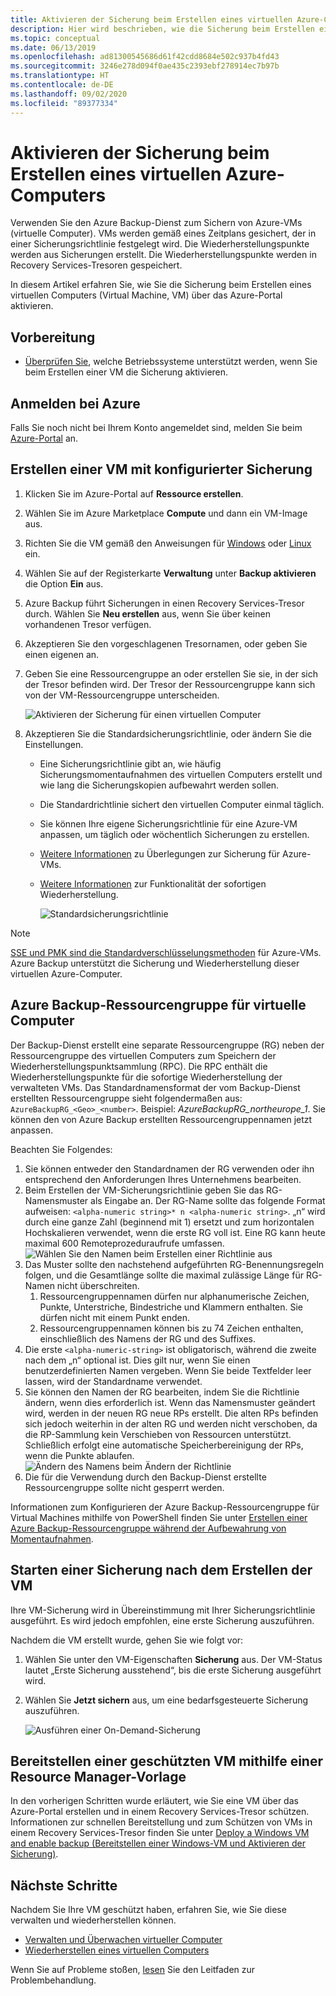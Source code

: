 ```yaml
---
title: Aktivieren der Sicherung beim Erstellen eines virtuellen Azure-Computers
description: Hier wird beschrieben, wie die Sicherung beim Erstellen eines virtuellen Azure-Computers mit Azure Backup aktiviert wird.
ms.topic: conceptual
ms.date: 06/13/2019
ms.openlocfilehash: ad81300545686d61f42cdd8684e502c937b4fd43
ms.sourcegitcommit: 3246e278d094f0ae435c2393ebf278914ec7b97b
ms.translationtype: HT
ms.contentlocale: de-DE
ms.lasthandoff: 09/02/2020
ms.locfileid: "89377334"
---
```

# <a name="enable-backup-when-you-create-an-azure-vm"></a>Aktivieren der Sicherung beim Erstellen eines virtuellen Azure-Computers

Verwenden Sie den Azure Backup-Dienst zum Sichern von Azure-VMs (virtuelle Computer). VMs werden gemäß eines Zeitplans gesichert, der in einer Sicherungsrichtlinie festgelegt wird. Die Wiederherstellungspunkte werden aus Sicherungen erstellt. Die Wiederherstellungspunkte werden in Recovery Services-Tresoren gespeichert.

In diesem Artikel erfahren Sie, wie Sie die Sicherung beim Erstellen eines virtuellen Computers (Virtual Machine, VM) über das Azure-Portal aktivieren.  

## <a name="before-you-start"></a>Vorbereitung

- [Überprüfen Sie](backup-support-matrix-iaas.md#supported-backup-actions), welche Betriebssysteme unterstützt werden, wenn Sie beim Erstellen einer VM die Sicherung aktivieren.

## <a name="sign-in-to-azure"></a>Anmelden bei Azure

Falls Sie noch nicht bei Ihrem Konto angemeldet sind, melden Sie beim [Azure-Portal](https://portal.azure.com) an.

## <a name="create-a-vm-with-backup-configured"></a>Erstellen einer VM mit konfigurierter Sicherung

1. Klicken Sie im Azure-Portal auf **Ressource erstellen**.

2. Wählen Sie im Azure Marketplace **Compute** und dann ein VM-Image aus.

3. Richten Sie die VM gemäß den Anweisungen für [Windows](../virtual-machines/windows/quick-create-portal.md) oder [Linux](../virtual-machines/linux/quick-create-portal.md) ein.

4. Wählen Sie auf der Registerkarte **Verwaltung** unter **Backup aktivieren** die Option **Ein** aus.
5. Azure Backup führt Sicherungen in einen Recovery Services-Tresor durch. Wählen Sie **Neu erstellen** aus, wenn Sie über keinen vorhandenen Tresor verfügen.
6. Akzeptieren Sie den vorgeschlagenen Tresornamen, oder geben Sie einen eigenen an.
7. Geben Sie eine Ressourcengruppe an oder erstellen Sie sie, in der sich der Tresor befinden wird. Der Tresor der Ressourcengruppe kann sich von der VM-Ressourcengruppe unterscheiden.

    ![Aktivieren der Sicherung für einen virtuellen Computer](./media/backup-during-vm-creation/enable-backup.png)

8. Akzeptieren Sie die Standardsicherungsrichtlinie, oder ändern Sie die Einstellungen.
    - Eine Sicherungsrichtlinie gibt an, wie häufig Sicherungsmomentaufnahmen des virtuellen Computers erstellt und wie lang die Sicherungskopien aufbewahrt werden sollen.
    - Die Standardrichtlinie sichert den virtuellen Computer einmal täglich.
    - Sie können Ihre eigene Sicherungsrichtlinie für eine Azure-VM anpassen, um täglich oder wöchentlich Sicherungen zu erstellen.
    - [Weitere Informationen](backup-azure-vms-introduction.md#backup-and-restore-considerations) zu Überlegungen zur Sicherung für Azure-VMs.
    - [Weitere Informationen](backup-instant-restore-capability.md) zur Funktionalität der sofortigen Wiederherstellung.

      ![Standardsicherungsrichtlinie](./media/backup-during-vm-creation/daily-policy.png)

>[!NOTE]
>[SSE und PMK sind die Standardverschlüsselungsmethoden](backup-encryption.md) für Azure-VMs. Azure Backup unterstützt die Sicherung und Wiederherstellung dieser virtuellen Azure-Computer.

## <a name="azure-backup-resource-group-for-virtual-machines"></a>Azure Backup-Ressourcengruppe für virtuelle Computer

Der Backup-Dienst erstellt eine separate Ressourcengruppe (RG) neben der Ressourcengruppe des virtuellen Computers zum Speichern der Wiederherstellungspunktsammlung (RPC). Die RPC enthält die Wiederherstellungspunkte für die sofortige Wiederherstellung der verwalteten VMs. Das Standardnamensformat der vom Backup-Dienst erstellten Ressourcengruppe sieht folgendermaßen aus: `AzureBackupRG_<Geo>_<number>`. Beispiel: *AzureBackupRG_northeurope_1*. Sie können den von Azure Backup erstellten Ressourcengruppennamen jetzt anpassen.

Beachten Sie Folgendes:

1. Sie können entweder den Standardnamen der RG verwenden oder ihn entsprechend den Anforderungen Ihres Unternehmens bearbeiten.
2. Beim Erstellen der VM-Sicherungsrichtlinie geben Sie das RG-Namensmuster als Eingabe an. Der RG-Name sollte das folgende Format aufweisen: `<alpha-numeric string>* n <alpha-numeric string>`. „n“ wird durch eine ganze Zahl (beginnend mit 1) ersetzt und zum horizontalen Hochskalieren verwendet, wenn die erste RG voll ist. Eine RG kann heute maximal 600 Remoteprozeduraufrufe umfassen.
              ![Wählen Sie den Namen beim Erstellen einer Richtlinie aus](./media/backup-during-vm-creation/create-policy.png)
3. Das Muster sollte den nachstehend aufgeführten RG-Benennungsregeln folgen, und die Gesamtlänge sollte die maximal zulässige Länge für RG-Namen nicht überschreiten.
    1. Ressourcengruppennamen dürfen nur alphanumerische Zeichen, Punkte, Unterstriche, Bindestriche und Klammern enthalten. Sie dürfen nicht mit einem Punkt enden.
    2. Ressourcengruppennamen können bis zu 74 Zeichen enthalten, einschließlich des Namens der RG und des Suffixes.
4. Die erste `<alpha-numeric-string>` ist obligatorisch, während die zweite nach dem „n“ optional ist. Dies gilt nur, wenn Sie einen benutzerdefinierten Namen vergeben. Wenn Sie beide Textfelder leer lassen, wird der Standardname verwendet.
5. Sie können den Namen der RG bearbeiten, indem Sie die Richtlinie ändern, wenn dies erforderlich ist. Wenn das Namensmuster geändert wird, werden in der neuen RG neue RPs erstellt. Die alten RPs befinden sich jedoch weiterhin in der alten RG und werden nicht verschoben, da die RP-Sammlung kein Verschieben von Ressourcen unterstützt. Schließlich erfolgt eine automatische Speicherbereinigung der RPs, wenn die Punkte ablaufen.
![Ändern des Namens beim Ändern der Richtlinie](./media/backup-during-vm-creation/modify-policy.png)
6. Die für die Verwendung durch den Backup-Dienst erstellte Ressourcengruppe sollte nicht gesperrt werden.

Informationen zum Konfigurieren der Azure Backup-Ressourcengruppe für Virtual Machines mithilfe von PowerShell finden Sie unter [Erstellen einer Azure Backup-Ressourcengruppe während der Aufbewahrung von Momentaufnahmen](backup-azure-vms-automation.md#creating-azure-backup-resource-group-during-snapshot-retention).

## <a name="start-a-backup-after-creating-the-vm"></a>Starten einer Sicherung nach dem Erstellen der VM

Ihre VM-Sicherung wird in Übereinstimmung mit Ihrer Sicherungsrichtlinie ausgeführt. Es wird jedoch empfohlen, eine erste Sicherung auszuführen.

Nachdem die VM erstellt wurde, gehen Sie wie folgt vor:

1. Wählen Sie unter den VM-Eigenschaften **Sicherung** aus. Der VM-Status lautet „Erste Sicherung ausstehend“, bis die erste Sicherung ausgeführt wird.
2. Wählen Sie **Jetzt sichern** aus, um eine bedarfsgesteuerte Sicherung auszuführen.

    ![Ausführen einer On-Demand-Sicherung](./media/backup-during-vm-creation/run-backup.png)

## <a name="use-a-resource-manager-template-to-deploy-a-protected-vm"></a>Bereitstellen einer geschützten VM mithilfe einer Resource Manager-Vorlage

In den vorherigen Schritten wurde erläutert, wie Sie eine VM über das Azure-Portal erstellen und in einem Recovery Services-Tresor schützen. Informationen zur schnellen Bereitstellung und zum Schützen von VMs in einem Recovery Services-Tresor finden Sie unter [Deploy a Windows VM and enable backup (Bereitstellen einer Windows-VM und Aktivieren der Sicherung)](https://azure.microsoft.com/resources/templates/101-recovery-services-create-vm-and-configure-backup/).

## <a name="next-steps"></a>Nächste Schritte

Nachdem Sie Ihre VM geschützt haben, erfahren Sie, wie Sie diese verwalten und wiederherstellen können.

- [Verwalten und Überwachen virtueller Computer](backup-azure-manage-vms.md)
- [Wiederherstellen eines virtuellen Computers](backup-azure-arm-restore-vms.md)

Wenn Sie auf Probleme stoßen, [lesen](backup-azure-vms-troubleshoot.md) Sie den Leitfaden zur Problembehandlung.
